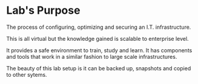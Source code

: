 # Lab's Purpose

The process of configuring, optimizing and securing an I.T. infrastructure.

This is all virtual but the knowledge gained is scalable to enterprise level.

It provides a safe environment to train, study and learn. It has components and tools that work in a similar fashion to large scale infrastructures.

The beauty of this lab setup is it can be backed up, snapshots and copied to other sytems.
